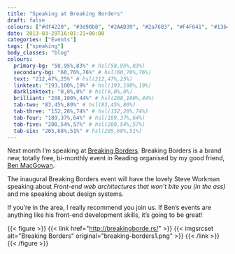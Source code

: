 ```yaml
---
title: "Speaking at Breaking Borders"
draft: false
colours: ["#df4220", "#3d90b8", "#2AAD39", "#2a7683", "#F4F641", "#136471", "#D96FD8"]
date: 2013-03-29T16:01:21+00:00
categories: ["Events"]
tags: ["speaking"]
body_classes: "blog"
colours:
  primary-bg: "58,95%,83%" # hsl(58,95%,83%)
  secondary-bg: "60,76%,76%" # hsl(60,76%,76%)
  text: "212,47%,25%" # hsl(212,47%,25%)
  linktext: "193,100%,19%" # hsl(193,100%,19%)
  darklinktext: "0,0%,0%" # hsl(0,0%,0%)
  brilliant: "208,100%,44%" # hsl(208,100%,44%)
  tab-two: "83,45%,80%" # hsl(83,45%,80%)
  tab-three: "152,28%,74%" # hsl(152,28%,74%)
  tab-four: "189,37%,64%" # hsl(189,37%,64%)
  tab-five: "200,54%,57%" # hsl(200,54%,57%)
  tab-six: "205,68%,51%" # hsl(205,68%,51%)
---
```


Next month I’m speaking at [Breaking Borders](http://breakingborde.rs/). Breaking Borders is a brand new, totally free, bi-monthly event in Reading organised by my good friend, [Ben MacGowan](http://www.benmacgowan.co.uk/).

The inaugural Breaking Borders event will have the lovely Steve Workman speaking about *Front-end web architectures that won’t bite you (in the ass)* and me speaking about design systems.

If you’re in the area, I really recommend you join us. If Ben’s events are anything like his front-end development skills, it’s going to be great!

{{< figure >}}
  {{< link href="http://breakingborde.rs/" >}}
  	{{< imgsrcset alt="Breaking Borders" original="breaking-borders1.png" >}}
  {{< /link >}}
{{< /figure >}}

	